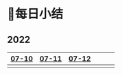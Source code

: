 # 🎯每日小结

## 2022

| [07-10](/每日小结/07-10.md) | [07-11](/每日小结/07-11.md) | [07-12](/每日小结/07-12.md) |      |      |      |
| :-------------------------: | --------------------------- | --------------------------- | ---- | ---- | ---- |
|                             |                             |                             |      |      |      |


